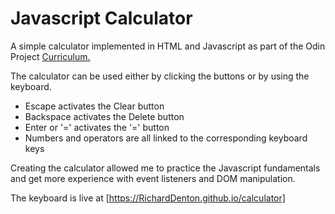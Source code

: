 # Javascript Calculator
A simple calculator implemented in HTML and Javascript as part of the Odin Project [Curriculum.](https://www.theodinproject.com/lessons/calculator)

The calculator can be used either by clicking the buttons or by using the keyboard.
* Escape activates the Clear button
* Backspace activates the Delete button
* Enter or '=' activates the '=' button
* Numbers and operators are all linked to the corresponding keyboard keys

Creating the calculator allowed me to practice the Javascript fundamentals and get more experience with event listeners and DOM manipulation.

The keyboard is live at [https://RichardDenton.github.io/calculator] 

